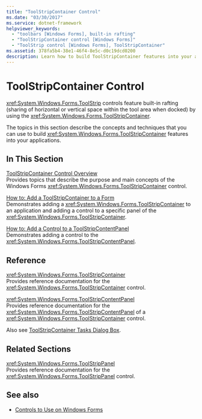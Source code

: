 ```yaml
---
title: "ToolStripContainer Control"
ms.date: "03/30/2017"
ms.service: dotnet-framework
helpviewer_keywords: 
  - "toolbars [Windows Forms], built-in rafting"
  - "ToolStripContainer control [Windows Forms]"
  - "ToolStrip control [Windows Forms], ToolStripContainer"
ms.assetid: 378fa5b4-38e1-46f4-8e5c-d0c19dcd0200
description: Learn how to build ToolStripContainer features into your applications to give ToolStrip control features built-in rafting.
---
```

# ToolStripContainer Control

<xref:System.Windows.Forms.ToolStrip> controls feature built-in rafting (sharing of horizontal or vertical space within the tool area when docked) by using the <xref:System.Windows.Forms.ToolStripContainer>.  
  
The topics in this section describe the concepts and techniques that you can use to build <xref:System.Windows.Forms.ToolStripContainer> features into your applications.  
  
## In This Section  

[ToolStripContainer Control Overview](toolstripcontainer-control-overview.md)\
Provides topics that describe the purpose and main concepts of the Windows Forms <xref:System.Windows.Forms.ToolStripContainer> control.  
  
[How to: Add a ToolStripContainer to a Form](how-to-add-a-toolstripcontainer-to-a-form.md)\
Demonstrates adding a <xref:System.Windows.Forms.ToolStripContainer> to an application and adding a control to a specific panel of the <xref:System.Windows.Forms.ToolStripContainer>.  
  
[How to: Add a Control to a ToolStripContentPanel](how-to-add-a-control-to-a-toolstripcontentpanel.md)\
Demonstrates adding a control to the <xref:System.Windows.Forms.ToolStripContentPanel>.  
  
## Reference  

<xref:System.Windows.Forms.ToolStripContainer>  
Provides reference documentation for the <xref:System.Windows.Forms.ToolStripContainer> control.  
  
<xref:System.Windows.Forms.ToolStripContentPanel>  
Provides reference documentation for the <xref:System.Windows.Forms.ToolStripContentPanel> of a <xref:System.Windows.Forms.ToolStripContainer> control.  
  
Also see [ToolStripContainer Tasks Dialog Box](/previous-versions/visualstudio/visual-studio-2010/ms233647(v=vs.100)).  
  
## Related Sections  

<xref:System.Windows.Forms.ToolStripPanel>  
Provides reference documentation for the <xref:System.Windows.Forms.ToolStripPanel> control.  
  
## See also

- [Controls to Use on Windows Forms](controls-to-use-on-windows-forms.md)
